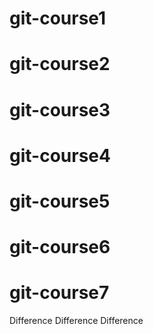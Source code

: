 # git-course1
# git-course2
# git-course3
# git-course4
# git-course5
# git-course6
# git-course7

Difference
Difference
Difference